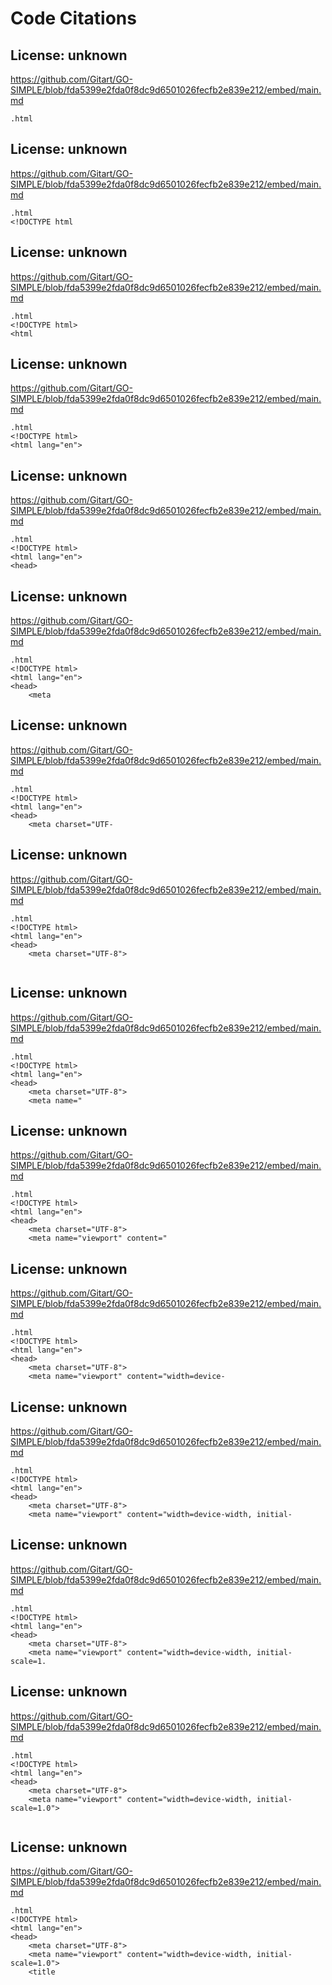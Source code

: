 # Code Citations

## License: unknown
https://github.com/Gitart/GO-SIMPLE/blob/fda5399e2fda0f8dc9d6501026fecfb2e839e212/embed/main.md

```
.html
```


## License: unknown
https://github.com/Gitart/GO-SIMPLE/blob/fda5399e2fda0f8dc9d6501026fecfb2e839e212/embed/main.md

```
.html
<!DOCTYPE html
```


## License: unknown
https://github.com/Gitart/GO-SIMPLE/blob/fda5399e2fda0f8dc9d6501026fecfb2e839e212/embed/main.md

```
.html
<!DOCTYPE html>
<html
```


## License: unknown
https://github.com/Gitart/GO-SIMPLE/blob/fda5399e2fda0f8dc9d6501026fecfb2e839e212/embed/main.md

```
.html
<!DOCTYPE html>
<html lang="en">
```


## License: unknown
https://github.com/Gitart/GO-SIMPLE/blob/fda5399e2fda0f8dc9d6501026fecfb2e839e212/embed/main.md

```
.html
<!DOCTYPE html>
<html lang="en">
<head>
```


## License: unknown
https://github.com/Gitart/GO-SIMPLE/blob/fda5399e2fda0f8dc9d6501026fecfb2e839e212/embed/main.md

```
.html
<!DOCTYPE html>
<html lang="en">
<head>
    <meta
```


## License: unknown
https://github.com/Gitart/GO-SIMPLE/blob/fda5399e2fda0f8dc9d6501026fecfb2e839e212/embed/main.md

```
.html
<!DOCTYPE html>
<html lang="en">
<head>
    <meta charset="UTF-
```


## License: unknown
https://github.com/Gitart/GO-SIMPLE/blob/fda5399e2fda0f8dc9d6501026fecfb2e839e212/embed/main.md

```
.html
<!DOCTYPE html>
<html lang="en">
<head>
    <meta charset="UTF-8">
    
```


## License: unknown
https://github.com/Gitart/GO-SIMPLE/blob/fda5399e2fda0f8dc9d6501026fecfb2e839e212/embed/main.md

```
.html
<!DOCTYPE html>
<html lang="en">
<head>
    <meta charset="UTF-8">
    <meta name="
```


## License: unknown
https://github.com/Gitart/GO-SIMPLE/blob/fda5399e2fda0f8dc9d6501026fecfb2e839e212/embed/main.md

```
.html
<!DOCTYPE html>
<html lang="en">
<head>
    <meta charset="UTF-8">
    <meta name="viewport" content="
```


## License: unknown
https://github.com/Gitart/GO-SIMPLE/blob/fda5399e2fda0f8dc9d6501026fecfb2e839e212/embed/main.md

```
.html
<!DOCTYPE html>
<html lang="en">
<head>
    <meta charset="UTF-8">
    <meta name="viewport" content="width=device-
```


## License: unknown
https://github.com/Gitart/GO-SIMPLE/blob/fda5399e2fda0f8dc9d6501026fecfb2e839e212/embed/main.md

```
.html
<!DOCTYPE html>
<html lang="en">
<head>
    <meta charset="UTF-8">
    <meta name="viewport" content="width=device-width, initial-
```


## License: unknown
https://github.com/Gitart/GO-SIMPLE/blob/fda5399e2fda0f8dc9d6501026fecfb2e839e212/embed/main.md

```
.html
<!DOCTYPE html>
<html lang="en">
<head>
    <meta charset="UTF-8">
    <meta name="viewport" content="width=device-width, initial-scale=1.
```


## License: unknown
https://github.com/Gitart/GO-SIMPLE/blob/fda5399e2fda0f8dc9d6501026fecfb2e839e212/embed/main.md

```
.html
<!DOCTYPE html>
<html lang="en">
<head>
    <meta charset="UTF-8">
    <meta name="viewport" content="width=device-width, initial-scale=1.0">
    
```


## License: unknown
https://github.com/Gitart/GO-SIMPLE/blob/fda5399e2fda0f8dc9d6501026fecfb2e839e212/embed/main.md

```
.html
<!DOCTYPE html>
<html lang="en">
<head>
    <meta charset="UTF-8">
    <meta name="viewport" content="width=device-width, initial-scale=1.0">
    <title
```

